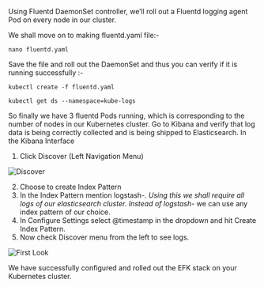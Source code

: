 Using Fluentd DaemonSet controller, we’ll roll out a Fluentd logging agent Pod on every node in our cluster. 

We shall move on to making fluentd.yaml file:-

```
nano fluentd.yaml
```
Save the file and roll out the DaemonSet and thus you can verify if it is running successfully :-

```
kubectl create -f fluentd.yaml
```
```
kubectl get ds --namespace=kube-logs
```

So finally we have 3 fluentd Pods running, which is corresponding to the number of nodes
in our Kubernetes cluster. Go to Kibana and verify that log data is being correctly collected and 
is being shipped to Elasticsearch.
In the Kibana Interface 
1. Click Discover (Left Navigation Menu)

![Discover](https://user-images.githubusercontent.com/62760235/108326697-902ead80-71f0-11eb-83a6-9cdff43658e0.png)

2. Choose to create Index Pattern
3. In the Index Pattern mention logstash-*. Using this we shall require all logs of our elasticsearch
   cluster.  Instead of logstash-* we can use any index pattern of our choice.
4. In Configure Settings select @timestamp in the dropdown and hit Create Index Pattern.
5. Now check Discover menu from the left to see logs.

![First Look](https://user-images.githubusercontent.com/62760235/108326979-e4d22880-71f0-11eb-92c3-fb22cd1a2c5d.png)

We have successfully configured and rolled out the EFK stack on your Kubernetes cluster. 
